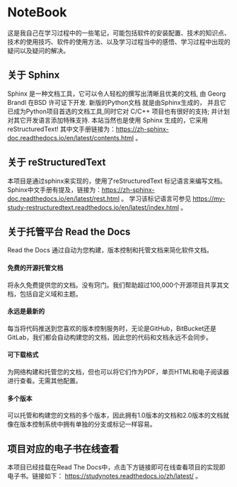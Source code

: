 # NoteBook

这是我自己在学习过程中的一些笔记，可能包括软件的安装配置、技术的知识点、技术的使用技巧、软件的使用方法、以及学习过程当中的感悟、学习过程中出现的疑问以及疑问的解决。

## 关于 Sphinx

Sphinx 是一种文档工具，它可以令人轻松的撰写出清晰且优美的文档, 由 Georg Brandl 在BSD 许可证下开发. 新版的Python文档 就是由Sphinx生成的， 并且它已成为Python项目首选的文档工具,同时它对 C/C++ 项目也有很好的支持; 并计划对其它开发语言添加特殊支持. 本站当然也是使用 Sphinx 生成的，它采用reStructuredText! 其中文手册链接为：https://zh-sphinx-doc.readthedocs.io/en/latest/contents.html 。 

## 关于 reStructuredText

本项目是通过sphinx来实现的，使用了reStructuredText 标记语言来编写文档。Sphinx中文手册有提及，链接为：https://zh-sphinx-doc.readthedocs.io/en/latest/rest.html 。
学习该标记语言可参见 https://my-study-restructuredtext.readthedocs.io/en/latest/index.html 。

## 关于托管平台 Read the Docs

Read the Docs 通过自动为您构建，版本控制和托管文档来简化软件文档。

#### 免费的开源托管文档

将永久免费提供您的文档。没有窍门。我们帮助超过100,000个开源项目共享其文档，包括自定义域和主题。

#### 永远是最新的

每当将代码推送到您喜欢的版本控制服务时，无论是GitHub，BitBucket还是GitLab，我们都会自动构建您的文档，因此您的代码和文档永远不会同步。

#### 可下载格式

为网络构建和托管您的文档，但也可以将它们作为PDF，单页HTML和电子阅读器进行查看。无需其他配置。

#### 多个版本

可以托管和构建您的文档的多个版本，因此拥有1.0版本的文档和2.0版本的文档就像在版本控制系统中拥有单独的分支或标记一样容易。

## 项目对应的电子书在线查看

本项目已经挂载在Read The Docs中，点击下方链接即可在线查看项目的实现即电子书。链接如下：
https://studynotes.readthedocs.io/zh/latest/ 。
